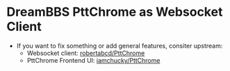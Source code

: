 # DreamBBS PttChrome as Websocket Client

- If you want to fix something or add general features, consiter upstream:
  + Websocket client: [robertabcd/PttChrome](https://github.com/robertabcd/PttChrome)
  + PttChrome Frontend UI: [iamchucky/PttChrome](https://github.com/iamchucky/PttChrome)
